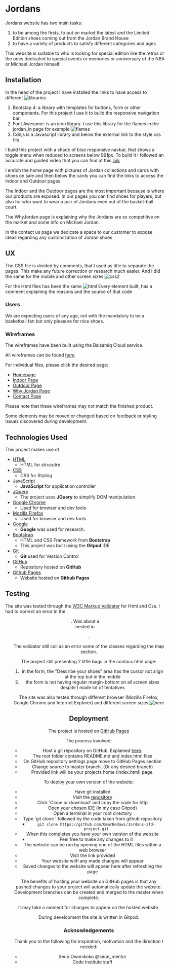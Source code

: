 # Jordans

Jordans website has two main tasks:
1. to be among the firsts, to put on market the latest and the Limited Edition shoes coming out from the Jordan Brand House
1. to have a variety of products to satisfy different categories and ages

This website is suitable to who is looking for special edition like the retros or the ones dedicated to special events or 
memories or anniversary of the NBA or Michael Jordan himself.



## Installation

In the head of the project I have installed the links to have access to different ![libraries](https://raw.githubusercontent.com/OmarBedawi/Jordans/master/images/jordans-head.png?raw=true)
1. Bootstap 4: a library with templates for buttons, form or other components. For this project I use it to build the responsive navigation bar.
1. Font Awesome: is an icon library. I use this library for the flames in the jordan_in page for example ![flames](https://raw.githubusercontent.com/OmarBedawi/Jordans/master/images/jordans-icon.png?raw=true)
1. Cdnjs is a Javascript library and below the external link to the style.css file.


I build this project with a shade of blue responsive navbar, that shows a toggle menu when reduced to screens below 991px.
To build it I followed an accurate and guided video that you can find at this [link](https://youtu.be/gt8zOLQ8A0w)

I enrich the home page with pictures of Jordan collections and cards with shoes on sale and then below the cards you can find 
the links to access the Indoor and Outdoor pages.

The Indoor and the Outdoor pages are the most important because is where our products are exposed.
In our pages you can find shoes for players, but also for who want to wear a pair of Jordans even out of the basket-ball court.

The WhyJordan page is explaining why the Jordans are so competitive on the market and some info on Michael Jordan.

In the contact us page we dedicate a space to our customer to expose ideas regarding any customization of Jordan shoes


## UX
The CSS file is divided by comments, that I used as title to separate the pages.
This make any future correction or research much easier.
And I did the same for the mobile and other screen sizes ![css2](https://raw.githubusercontent.com/OmarBedawi/Jordans/master/images/jordan-mob.png?raw=true)

For the Html files has been the same ![html](https://raw.githubusercontent.com/OmarBedawi/Jordans/master/images/html.png?raw=true)
Every element built, has a comment explaining the reasons and the source of that code

### Users
We are expecting users of any age, not with the mandatory to be a basketball fan but only pleasure for nice shoes.


### Wireframes
The wireframes have been built using the Balsamiq Cloud service.

All wireframes can be found [here](https://github.com/OmarBedawi/Jordans/tree/master/readme_files/wireframes.md)  
 
For individual files, please click the desired page:
  * [Homepage](https://github.com/OmarBedawi/Jordans/tree/master/readme_files/wireframes_images/1.homepage.png)
  * [Indoor Page](https://github.com/OmarBedawi/Jordans/tree/master/readme_files/wireframes_images/2.indoor_page.png)
  * [Outdoor Page](https://github.com/OmarBedawi/Jordans/tree/master/readme_files/wireframes_images/3.outdoor_page.png)
  * [Why Jordan Page](https://github.com/OmarBedawi/Jordans/tree/master/readme_files/wireframes_images/4.why_jordan_page.png)
  * [Contact Page](https://github.com/OmarBedawi/Jordans/tree/master/readme_files/wireframes_images/5.contact_page.png)


  Please note that these wireframes may not match the finished product. 
  
  Some elements may be moved or changed based on feedback or styling issues discovered during development.



## Technologies Used

This project makes use of:
- [HTML](https://developer.mozilla.org/en-US/docs/Web/HTML)
    - HTML for strucutre
- [CSS](https://developer.mozilla.org/en-US/docs/Web/CSS)
    - CSS for Styling
- [JavaScript](https://www.w3schools.com/jsref/)
    - **JavaScript** for application controller
- [JQuery](https://jquery.com)
    - The project uses **JQuery** to simplify DOM manipulation.
- [Google Chrome](https://www.google.com/chrome/)
    - Used for browser and dev tools
- [Mozilla Firefox](https://www.mozilla.org/en-US/firefox/new)
    - Used for browser and dev tools
- [Google](https://www.google.com/)
    - **Google** was used for research.
- [Bootstrap](https://getbootstrap.com/)
    - HTML and CSS Framework from **Bootstrap**
    - This project was built using the **Gitpod** IDE
- [Git](https://git-scm.com/)
    - **Git** used for Version Control
- [GitHub](https://github.com/)
    - Repository hosted on **GitHub**
- [Github Pages](https://pattern-projects.github.io/oireachtas-ifd-project/)
    - Website hosted on **Github Pages**




## Testing

The site was tested through the [W3C Markup Validator](https://validator.w3.org/#validate_by_input) for Html and Css.
I had to correct an error in the <header>. Was about a <div> nested in <ul>.

The validator still call as an error some of the classes regarding the map section.

The project still presenting 2 little bugs in the contacs.html page: 
1. in the form, the "Describe your shoes" area has the cursor not align at the top but in the middle
1. the form is not having regular margin-bottom on all screen sizes despite I made lot of tentatives

The site was also tested through different browser (Mozilla Firefox, Google Chrome and Internet Explorer) and different screen sizes
![here](https://raw.githubusercontent.com/OmarBedawi/Jordans/master/images/screens.png?raw=true)

## Deployment

The project is hosted on [GitHub Pages](https://github.com/OmarBedawi/Jordans)

The process involved:
- Host a git repository on GitHub. Explained [here](https://help.github.com/en/articles/create-a-repo).
- The root folder contains README.md and index.html files
- On GitHub repository settings page move to GitHub Pages section
- Change source to master branch. (Or any desired branch)
- Provided link will be your projects home (index.html) page.
 
To deploy your own version of the website:
- Have git installed
- Visit the [repository]([GitHub](https://github.com/OmarBedawi/Jordans))
- Click 'Clone or download' and copy the code for http
- Open your chosen IDE (in my case Gitpod)
- Open a terminal in your root directory
- Type 'git clone ' followed by the code taken from github repository
    - ```git clone https://github.com/OmarBedawi/Jordans-ifd-project.git```
- When this completes you have your own version of the website
    - Feel free to make any changes to it
- The website can be run by opening one of the HTML files within a web browser
- Visit the link provided
- Your website with any made changes will appear
- Saved changes to the website will appear here after refreshing the page

The benefits of hosting your website on GitHub pages is that any pushed changes to your project will automatically update the website. Development branches can be created and merged to the master when complete.

It may take a moment for changes to appear on the hosted website.

During development the site is written in Gitpod.

### Acknowledgements
Thank you to the following for inspiration, motivation and the direction I needed:

- Seun Owonikoko    @seun_mentor
- Code Institute staff
